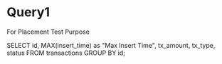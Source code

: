 # Query1
For Placement Test Purpose

SELECT id, MAX(insert_time) as "Max Insert Time", tx_amount, tx_type, status FROM transactions 
GROUP BY id;
